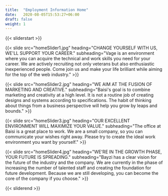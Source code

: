 ```yaml
---
title:  "Employment Information Home"
date:   2020-08-05T15:53:27+06:00
draft: false
weight: 1
---
```

{{< sliderstart >}}

{{< slide src="homeSlider1.jpg" heading="CHANGE YOURSELF WITH US, WE'LL SUPPORT YOUR CAREER." subheading="Vage is an environment where you can acquire the technical and work skills you need for your career. We are actively recruiting not only veterans but also enthusiastic inexperienced people. Come join us and make your life brilliant while aiming for the top of the web industry." >}}

{{< slide src="homeSlider2.jpg" heading="WE AIM AT THE FUSION OF MARKETING AND CREATIVE." subheading="Baisi's goal is to combine marketing and creativity at a high level. It is not a routine job of creating designs and systems according to specifications. The habit of thinking about things from a business perspective will help you grow by leaps and bounds." >}}

{{< slide src="homeSlider3.jpg" heading="OUR EXCELLENT ENVIRONMENT WILL MAXIMIZE YOUR VALUE." subheading="The office at Baisi is a great place to work. We are a small company, so you can communicate your wishes right away. Please try to create the ideal work environment you want by yourself." >}}

{{< slide src="homeSlider4.jpg" heading="WE'RE IN THE GROWTH PHASE, YOUR FUTURE IS SPREADING." subheading="Bayzi has a clear vision for the future of the industry and the company. We are currently in the phase of increasing the number of talented staff and creating the foundation for future development. Because we are still developing, you can become the core of the company if you choose." >}}

{{< sliderend >}}